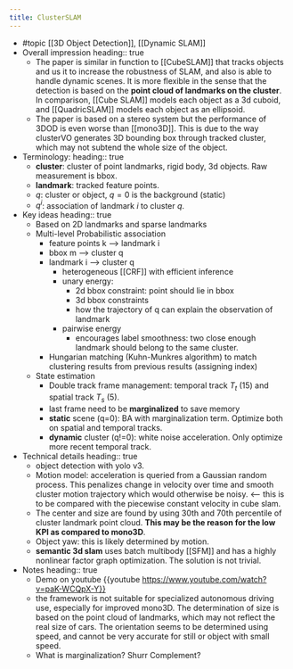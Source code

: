 ```yaml
---
title: ClusterSLAM
---
```


- #topic [[3D Object Detection]], [[Dynamic SLAM]]
- Overall impression
  heading:: true
    - The paper is similar in function to [[CubeSLAM]] that tracks objects and us it to increase the robustness of SLAM, and also is able to handle dynamic scenes. It is more flexible in the sense that the detection is based on the **point cloud of landmarks on the cluster**. In comparison, [[Cube SLAM]] models each object as a 3d cuboid, and [[QuadricSLAM]] models each object as an ellipsoid.
    - The paper is based on a stereo system but the performance of 3DOD is even worse than [[mono3D]]. This is due to the way clusterVO generates 3D bounding box through tracked cluster, which may not subtend the whole size of the object.
- Terminology:
  heading:: true
    - **cluster**: cluster of point landmarks, rigid body, 3d objects. Raw measurement is bbox.
    - **landmark**: tracked feature points.
    - $q$: cluster or object, $q=0$ is the background (static)
    - $q^i$: association of landmark $i$ to cluster $q$.
- Key ideas
  heading:: true
    - Based on 2D landmarks and sparse landmarks
    - Multi-level Probabilistic association
        - feature points k –> landmark i
        - bbox m –> cluster q
        - landmark i –> cluster q
            - heterogeneous [[CRF]] with efficient inference
            - unary energy:
                - 2d bbox constraint: point should lie in bbox
                - 3d bbox constraints
                - how the trajectory of q can explain the observation of landmark
            - pairwise energy
                - encourages label smoothness: two close enough landmark should belong to the same cluster.
        - Hungarian matching (Kuhn-Munkres algorithm) to match clustering results from previous results (assigning index)
    - State estimation
        - Double track frame management: temporal track $T_t$ (15) and spatial track $T_s$ (5).
        - last frame need to be **marginalized** to save memory
        - **static** scene (q=0): BA with marginalization term. Optimize both on spatial and temporal tracks.
        - **dynamic** cluster (q!=0): white noise acceleration. Only optimize more recent temporal track.
- Technical details
  heading:: true
    - object detection with yolo v3.
    - Motion model: acceleration is queried from a Gaussian random process. This penalizes change in velocity over time and smooth cluster motion trajectory which would otherwise be noisy. <– this is to be compared with the piecewise constant velocity in cube slam.
    - The center and size are found by using 30th and 70th percentile of cluster landmark point cloud. **This may be the reason for the low KPI as compared to mono3D**.
    - Object yaw: this is likely determined by motion.
    - **semantic 3d slam** uses batch multibody [[SFM]] and has a highly nonlinear factor graph optimization. The solution is not trivial.
- Notes
  heading:: true
    - Demo on youtube {{youtube https://www.youtube.com/watch?v=paK-WCQpX-Y}}
    - the framework is not suitable for specialized autonomous driving use, especially for improved mono3D. The determination of size is based on the point cloud of landmarks, which may not reflect the real size of cars. The orientation seems to be determined using speed, and cannot be very accurate for still or object with small speed.
    - What is marginalization? Shurr Complement?